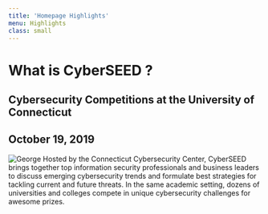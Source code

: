 ```yaml
---
title: 'Homepage Highlights'
menu: Highlights
class: small
---
```


# What is CyberSEED ? 
## **Cybersecurity Competitions at the University of Connecticut**
## **October 19, 2019** 

![George](/images/Logo2.png?classes=float-right&resize=220)
Hosted by the Connecticut Cybersecurity Center, CyberSEED brings together top
information security professionals and business leaders to discuss
emerging cybersecurity trends and formulate best strategies for
tackling current and future threats. In the same academic setting,
dozens of universities and colleges compete in unique cybersecurity
challenges for awesome prizes.
